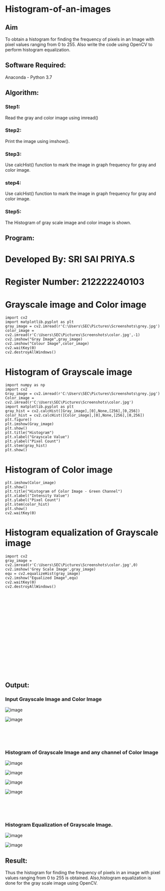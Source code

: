 # Histogram-of-an-images
## Aim
To obtain a histogram for finding the frequency of pixels in an Image with pixel values ranging from 0 to 255. Also write the code using OpenCV to perform histogram equalization.

## Software Required:
Anaconda - Python 3.7

## Algorithm:
### Step1:
Read the gray and color image using imread()

### Step2:
Print the image using imshow().

### Step3:
Use calcHist() function to mark the image in graph frequency for gray and color image.

### step4:
Use calcHist() function to mark the image in graph frequency for gray and color image.

### Step5:
The Histogram of gray scale image and color image is shown.


## Program:

#  Developed By: SRI SAI PRIYA.S
# Register Number: 212222240103

# Grayscale image and Color image
```
import cv2
import matplotlib.pyplot as plt
gray_image = cv2.imread(r'C:\Users\SEC\Pictures\Screenshots\grey.jpg')
color_image = cv2.imread(r'C:\Users\SEC\Pictures\Screenshots\color.jpg',-1)
cv2.imshow("Gray Image",gray_image)
cv2.imshow("Colour Image",color_image)
cv2.waitKey(0)
cv2.destroyAllWindows()
```
# Histogram of Grayscale image
```
import numpy as np
import cv2
Gray_image = cv2.imread(r'C:\Users\SEC\Pictures\Screenshots\grey.jpg')
Color_image = cv2.imread(r'C:\Users\SEC\Pictures\Screenshots\color.jpg')
import matplotlib.pyplot as plt
gray_hist = cv2.calcHist([Gray_image],[0],None,[256],[0,256])
color_hist = cv2.calcHist([Color_image],[0],None,[256],[0,256])
plt.figure()
plt.imshow(Gray_image)
plt.show()
plt.title("Histogram")
plt.xlabel("Grayscale Value")
plt.ylabel("Pixel Count")
plt.stem(gray_hist)
plt.show()
```
# Histogram of Color image
```
plt.imshow(Color_image)
plt.show()
plt.title("Histogram of Color Image - Green Channel")
plt.xlabel("Intensity Value")
plt.ylabel("Pixel Count")
plt.stem(color_hist)
plt.show()
cv2.waitKey(0)
```
# Histogram equalization of Grayscale image
```
import cv2
gray_image = cv2.imread(r'C:\Users\SEC\Pictures\Screenshots\color.jpg',0)
cv2.imshow('Grey Scale Image',gray_image)
equ = cv2.equalizeHist(gray_image)
cv2.imshow("Equalized Image",equ)
cv2.waitKey(0)
cv2.destroyAllWindows()
```

<br>
<br>
<Br>
<br>
<br>
<Br>
<br>
<br>
<Br>
<br>
<br>
<Br>
<br>
<br>
<Br>


## Output:
### Input Grayscale Image and Color Image

![image](https://github.com/SriSaiPriyaSenthilvel/Histogram-of-an-images/assets/119475702/33bf6b3c-eb88-4c1b-85c9-a4059f21e3aa)

![image](https://github.com/SriSaiPriyaSenthilvel/Histogram-of-an-images/assets/119475702/f1651535-6bf1-422b-b47c-ed1c12891a49)

<br>
<br>
<Br>

### Histogram of Grayscale Image and any channel of Color Image

![image](https://github.com/SriSaiPriyaSenthilvel/Histogram-of-an-images/assets/119475702/732a184d-4251-42cd-a561-1ed66b4c1aac)

![image](https://github.com/SriSaiPriyaSenthilvel/Histogram-of-an-images/assets/119475702/0916e455-ea20-472c-bedd-9209dc5fbe92)

![image](https://github.com/SriSaiPriyaSenthilvel/Histogram-of-an-images/assets/119475702/83540243-c2be-40af-bdff-db867f636cf4)

![image](https://github.com/SriSaiPriyaSenthilvel/Histogram-of-an-images/assets/119475702/ffda9763-4d24-4f7c-9b2f-19d2a1a57be8)

<br>
<br>
<Br>

### Histogram Equalization of Grayscale Image.

![image](https://github.com/SriSaiPriyaSenthilvel/Histogram-of-an-images/assets/119475702/28510cd2-c356-4f69-81eb-1f320a267e22)

![image](https://github.com/SriSaiPriyaSenthilvel/Histogram-of-an-images/assets/119475702/92c52785-4aad-434c-8df8-c831437996bc)

## Result: 
Thus the histogram for finding the frequency of pixels in an image with pixel values ranging from 0 to 255 is obtained. Also,histogram equalization is done for the gray scale image using OpenCV.
